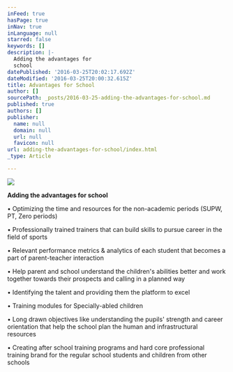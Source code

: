 ```yaml
---
inFeed: true
hasPage: true
inNav: true
inLanguage: null
starred: false
keywords: []
description: |-
  Adding the advantages for
  school
datePublished: '2016-03-25T20:02:17.692Z'
dateModified: '2016-03-25T20:00:32.615Z'
title: Advantages for School
author: []
sourcePath: _posts/2016-03-25-adding-the-advantages-for-school.md
published: true
authors: []
publisher:
  name: null
  domain: null
  url: null
  favicon: null
url: adding-the-advantages-for-school/index.html
_type: Article

---
```

![](https://the-grid-user-content.s3-us-west-2.amazonaws.com/0da46900-4a0f-4261-843e-d36eddee4fc3.jpg)

**Adding the advantages for
school**

• Optimizing the time and
resources for the non-academic periods (SUPW, PT, Zero periods)

• Professionally trained trainers
that can build skills to pursue career in the field of sports

• Relevant performance metrics
& analytics of each student that becomes a part of parent-teacher
interaction

• Help parent and school
understand the children's abilities better and work together towards their
prospects and calling in a planned way

• Identifying the talent and
providing them the platform to excel

• Training modules for
Specially-abled children

• Long drawn objectives like
understanding the pupils' strength and career orientation that help the school
plan the human and infrastructural resources

• Creating after school training programs and hard
core professional training brand for the regular school students and children
from other schools